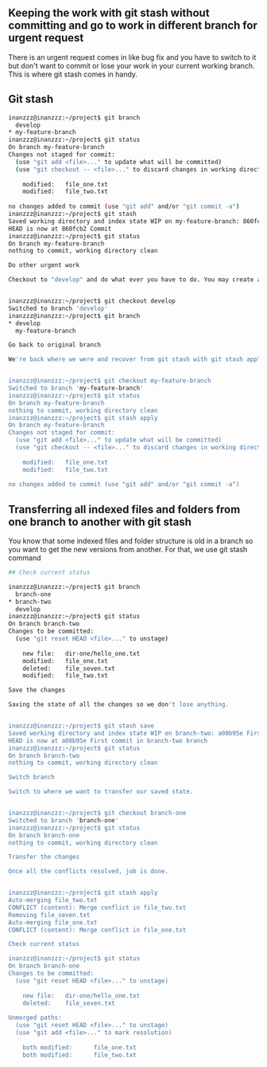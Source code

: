 ## Keeping the work with git stash without committing and go to work in different branch for urgent request

There is an urgent request comes in like bug fix and you have to switch to it but don't want to commit or lose your work in your current working branch. This is where git stash comes in handy. 

## Git stash

```sh
inanzzz@inanzzz:~/project$ git branch
  develop
* my-feature-branch
inanzzz@inanzzz:~/project$ git status
On branch my-feature-branch
Changes not staged for commit:
  (use "git add <file>..." to update what will be committed)
  (use "git checkout -- <file>..." to discard changes in working directory)
 
	modified:   file_one.txt
	modified:   file_two.txt
 
no changes added to commit (use "git add" and/or "git commit -a")
inanzzz@inanzzz:~/project$ git stash
Saved working directory and index state WIP on my-feature-branch: 860fcb2 Commit
HEAD is now at 860fcb2 Commit
inanzzz@inanzzz:~/project$ git status
On branch my-feature-branch
nothing to commit, working directory clean

Do other urgent work

Checkout to "develop" and do what ever you have to do. You may create a branch to work etc. and push it.


inanzzz@inanzzz:~/project$ git checkout develop
Switched to branch 'develop'
inanzzz@inanzzz:~/project$ git branch
* develop
  my-feature-branch

Go back to original branch

We're back where we were and recover from git stash with git stash apply.


inanzzz@inanzzz:~/project$ git checkout my-feature-branch 
Switched to branch 'my-feature-branch'
inanzzz@inanzzz:~/project$ git status
On branch my-feature-branch
nothing to commit, working directory clean
inanzzz@inanzzz:~/project$ git stash apply
On branch my-feature-branch
Changes not staged for commit:
  (use "git add <file>..." to update what will be committed)
  (use "git checkout -- <file>..." to discard changes in working directory)
 
	modified:   file_one.txt
	modified:   file_two.txt
 
no changes added to commit (use "git add" and/or "git commit -a")

```

## Transferring all indexed files and folders from one branch to another with git stash

You know that some indexed files and folder structure is old in a branch so you want to get the new versions from another. For that, we use git stash command

```sh
## Check current status

inanzzz@inanzzz:~/project$ git branch
  branch-one
* branch-two
  develop
inanzzz@inanzzz:~/project$ git status
On branch branch-two
Changes to be committed:
  (use "git reset HEAD <file>..." to unstage)
 
	new file:   dir-one/hello_one.txt
	modified:   file_one.txt
	deleted:    file_seven.txt
	modified:   file_two.txt

Save the changes

Saving the state of all the changes so we don't lose anything.


inanzzz@inanzzz:~/project$ git stash save
Saved working directory and index state WIP on branch-two: a08b95e First commit in branch-two branch
HEAD is now at a08b95e First commit in branch-two branch
inanzzz@inanzzz:~/project$ git status
On branch branch-two
nothing to commit, working directory clean

Switch branch

Switch to where we want to transfer our saved state.


inanzzz@inanzzz:~/project$ git checkout branch-one 
Switched to branch 'branch-one'
inanzzz@inanzzz:~/project$ git status
On branch branch-one
nothing to commit, working directory clean

Transfer the changes

Once all the conflicts resolved, job is done.


inanzzz@inanzzz:~/project$ git stash apply
Auto-merging file_two.txt
CONFLICT (content): Merge conflict in file_two.txt
Removing file_seven.txt
Auto-merging file_one.txt
CONFLICT (content): Merge conflict in file_one.txt

Check current status

inanzzz@inanzzz:~/project$ git status
On branch branch-one
Changes to be committed:
  (use "git reset HEAD <file>..." to unstage)
 
	new file:   dir-one/hello_one.txt
	deleted:    file_seven.txt
 
Unmerged paths:
  (use "git reset HEAD <file>..." to unstage)
  (use "git add <file>..." to mark resolution)
 
	both modified:      file_one.txt
	both modified:      file_two.txt
 ```   